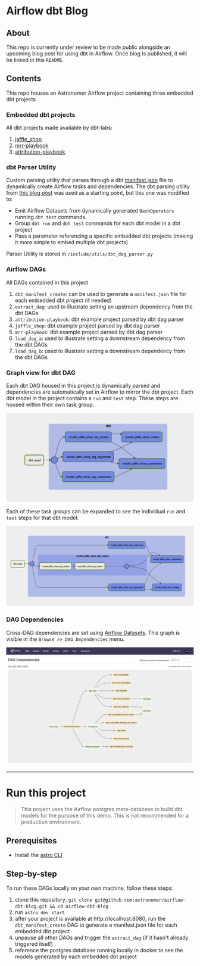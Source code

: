 # Airflow dbt Blog

## About

This repo is currently under review to be made public alongside an upcoming blog post for using dbt in Airflow. Once 
blog is published, it will be linked in this `README`.


## Contents

This repo houses an Astronomer Airflow project containing three embedded dbt projects

### Embedded dbt projects

All dbt projects made available by dbt-labs:

1. [jaffle_shop](https://github.com/dbt-labs/jaffle_shop)
2. [mrr-playbook](https://github.com/dbt-labs/mrr-playbook)
3. [attribution-playbook](https://github.com/dbt-labs/attribution-playbook)


### dbt Parser Utility

Custom parsing utility that parses through a dbt 
[manifest.json](https://docs.getdbt.com/reference/artifacts/manifest-json) file to dynamically create Airflow tasks
and dependencies. The dbt parsing utility from [this blog post](https://www.astronomer.io/blog/airflow-dbt-3/) was used
as a starting point, but this one was modified to:
- Emit Airflow Datasets from dynamically generated `BashOperators` running `dbt test` commands.
- Group `dbt run` and `dbt test` commands for each dbt model in a dbt project
- Pass a parameter referencing a specific embedded dbt projects (making it more simple to embed multiple dbt projects)

Parser Utility is stored in `/include/utils/dbt_dag_parser.py`

### Airflow DAGs

All DAGs contained in this project

1. `dbt_manifest_create`: can be used to generate a `manifest.json` file for each embedded dbt project (if needed)
2. `extract_dag`: used to illustrate setting an upstream dependency from the dbt DAGs
3. `attribution-playbook`: dbt example project parsed by dbt dag parser
4. `jaffle_shop`: dbt example project parsed by dbt dag parser
5. `mrr-playbook`: dbt example project parsed by dbt dag parser
6. `load_dag_a`: used to illustrate setting a downstream dependency from the dbt DAGs
7. `load_dag_b`: used to illustrate setting a downstream dependency from the dbt DAGs

### Graph view for dbt DAG

Each dbt DAG housed in this project is dynamically parsed and dependencies are automatically set in Airflow to mirror 
the dbt project. Each dbt model in the project contains a `run` and `test` step. These steps are housed within their own
task group:

![Jaffle Shop Graph View](jaffle_shop_gv_one.png)

Each of these task groups can be expanded to see the individual `run` and `test` steps for that dbt model:

![Jaffle Shop Graph View Expanded](jaffle_shop_gv_two.png)


### DAG Dependencies

Cross-DAG dependencies are set using 
[Airflow Datasets](https://airflow.apache.org/docs/apache-airflow/stable/concepts/datasets.html). This graph is visible 
in the `Browse >> DAG Dependencies` menu.

![DAG Dependencies view for this project](dag_dependencies_graph.png)

___

# Run this project

>This project uses the Airflow postgres meta-database to build dbt models for the purpose of this demo. This is not 
recommended for a production environment. 

## Prerequisites

- Install the [astro CLI](https://docs.astronomer.io/astro/cli/install-cli)

## Step-by-step

To run these DAGs locally on your own machine, follow these steps:

1. clone this repository: `git clone git@github.com:astronomer/airflow-dbt-blog.git && cd airflow-dbt-blog`
2. run `astro dev start`
3. after your project is available at http://localhost:8080, run the `dbt_manifest_create` DAG to generate a 
manifest.json file for each embedded dbt project
4. unpause all other DAGs and trigger the `extract_dag` (if it hasn't already triggered itself)
5. reference the postgres database running locally in docker to see the models generated by each embedded dbt project
